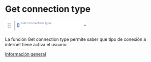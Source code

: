 # Get connection type

![](../../../../.gitbook/assets/image%20%28602%29.png)

La función Get connection type permite saber que tipo de conexión a internet tiene activa el usuario

[Información general](https://docs.apphive.io/reference/funciones/informacion-general-de-las-funciones) 

